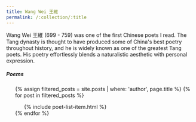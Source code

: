 ```yaml
---
title: Wang Wei 王維
permalink: /:collection/:title
---
```

Wang Wei 王維 (699 - 759) was one of the first Chinese poets I read. The Tang dynasty is thought to have produced some of China's best poetry throughout history, and he is widely known as one of the greatest Tang poets. His poetry effortlessly blends a naturalistic aesthetic with personal expression.

##### Poems

<ul>
  {% assign filtered_posts = site.posts | where: 'author', page.title %}
  {% for post in filtered_posts %}
       <ul class="post-list">
             {% include poet-list-item.html %}
       </ul>
  {% endfor %}
</ul>